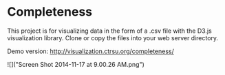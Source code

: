 Completeness
============

This project is for visualizing data in the form of a .csv file with the D3.js visualization library.  Clone or copy the files into your web server directory.

Demo version: http://visualization.ctrsu.org/completeness/


![]("Screen Shot 2014-11-17 at 9.00.26 AM.png")

